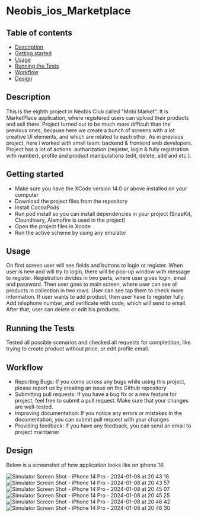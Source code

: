 # Neobis_ios_Marketplace

## Table of contents
* [Description](#description)
* [Getting started](#getting-started)
* [Usage](#usage)
* [Running the Tests](#running-the-tests)
* [Workflow](#workflow)
* [Design](#design)
  
## Description 

This is the eighth project in Neobis Club called "Mobi Market". It is MarketPlace application, where registered users can upload their products and sell there. Project turned out to be much more difficult than the previous ones, because here we create a bunch of screens with a lot creative UI elements, and which are related to each other. As in previous project, here i worked with small team: backend & frontend web developers. Project has a lot of actions: authorization (register, login & fully registration with number), profile and product manipulations (edit, delete, add and etc.).

## Getting started 

- Make sure you have the XCode version 14.0 or above installed on your computer
- Download the project files from the repository
- Install CocoaPods
- Run pod install so you can install dependencies in your project (SnapKit, Cloundinary, Alamofire is used in the project)
- Open the project files in Xcode
- Run the active scheme by using any emulator

## Usage

On first screen user will see fields and buttons to login or register. When user is new and will try to login, there will be pop-up window with message to register. Registration divides in two parts, where user gives login, email and password. Then user goes to main screen, where user can see all products in collection in two rows. User can see tap them to check more information. If user wants to add product, then user have to register fully. Add telephone number, and verificate with code, which will send to email. After that, user can delete or edit his products.

## Running the Tests

Tested all possible scenarios and checked all requests for completition, like trying to create product without price, or edit profile email.

## Workflow

- Reporting Bugs:
    If you come across any bugs while using this project, please report us by creating an issue on the Github repository
- Submitting pull requests:
    If you have a bug fix or a new feature for project, feel free to submit a pull request. Make sure that your changes are well-tested.
- Improving documentation:
    If you notice any errors or mistakes in the documentation, you can submit pull request with your changes
- Providing feedback:
    If you have any feedback, you can send an email to project maintainer

## Design

Below is a screenshot of how application looks like on iphone 14:

![Simulator Screen Shot - iPhone 14 Pro - 2024-01-08 at 20 43 16](https://github.com/KryaKa57/Neobis_iOS_Marketplace/assets/132449744/cc9879fc-4909-40e2-abb2-2936d28e7ec9)
![Simulator Screen Shot - iPhone 14 Pro - 2024-01-08 at 20 43 57](https://github.com/KryaKa57/Neobis_iOS_Marketplace/assets/132449744/9edbdd1c-1040-47c8-aee8-732ab92cc4ce)
![Simulator Screen Shot - iPhone 14 Pro - 2024-01-08 at 20 45 07](https://github.com/KryaKa57/Neobis_iOS_Marketplace/assets/132449744/cd117c09-306b-4d17-8d45-369d170f1aa2)
![Simulator Screen Shot - iPhone 14 Pro - 2024-01-08 at 20 45 25](https://github.com/KryaKa57/Neobis_iOS_Marketplace/assets/132449744/7d90e4bf-8042-4635-93f6-88e37b10529f)
![Simulator Screen Shot - iPhone 14 Pro - 2024-01-08 at 20 46 42](https://github.com/KryaKa57/Neobis_iOS_Marketplace/assets/132449744/98533d16-8054-484f-9df4-19f006b543b6)
![Simulator Screen Shot - iPhone 14 Pro - 2024-01-08 at 20 46 30](https://github.com/KryaKa57/Neobis_iOS_Marketplace/assets/132449744/5d09e1b3-55e4-456d-97cb-4ceb68ab7890)


